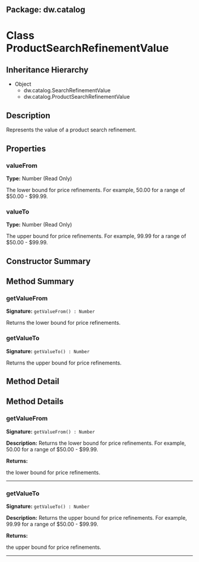 ## Package: dw.catalog

# Class ProductSearchRefinementValue

## Inheritance Hierarchy

- Object
  - dw.catalog.SearchRefinementValue
  - dw.catalog.ProductSearchRefinementValue

## Description

Represents the value of a product search refinement.

## Properties

### valueFrom

**Type:** Number (Read Only)

The lower bound for price refinements.  For example, 50.00
 for a range of $50.00 - $99.99.

### valueTo

**Type:** Number (Read Only)

The upper bound for price refinements.  For example, 99.99
 for a range of $50.00 - $99.99.

## Constructor Summary

## Method Summary

### getValueFrom

**Signature:** `getValueFrom() : Number`

Returns the lower bound for price refinements.

### getValueTo

**Signature:** `getValueTo() : Number`

Returns the upper bound for price refinements.

## Method Detail

## Method Details

### getValueFrom

**Signature:** `getValueFrom() : Number`

**Description:** Returns the lower bound for price refinements. For example, 50.00 for a range of $50.00 - $99.99.

**Returns:**

the lower bound for price refinements.

---

### getValueTo

**Signature:** `getValueTo() : Number`

**Description:** Returns the upper bound for price refinements. For example, 99.99 for a range of $50.00 - $99.99.

**Returns:**

the upper bound for price refinements.

---